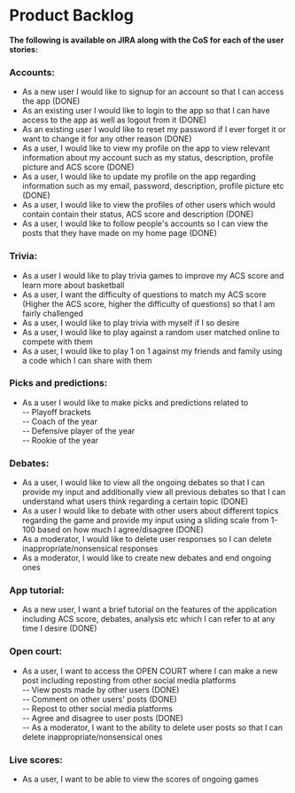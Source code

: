 # Product Backlog

__The following is available on JIRA along with the CoS for each of the user stories:__

### Accounts:

- As a new user I would like to signup for an account so that I can access the app (DONE)
- As an existing user I would like to login to the app so that I can have access to the app as well as logout from it (DONE)
- As an existing user I would like to reset my password if I ever forget it or want to change it for any other reason (DONE)
- As a user, I would like to view my profile on the app to view relevant information about my account such as my status, description, profile picture and ACS score (DONE)
- As a user, I would like to update my profile on the app regarding information such as my email, password, description, profile picture etc (DONE)
- As a user, I would like to view the profiles of other users which would contain contain their status, ACS score and description (DONE)
- As a user, I would like to follow people's accounts so I can view the posts that they have made on my home page (DONE)

### Trivia: 

- As a user I would like to play trivia games to improve my ACS score and learn more about basketball
- As a user, I want the difficulty of questions to match my ACS score (Higher the ACS score, higher the difficulty of questions) so that I am fairly challenged
- As a user, I would like to play trivia with myself if I so desire
- As a user, I would like to play against a random user matched online to compete with them
- As a user, I would like to play 1 on 1 against my friends and family using a code which I can share with them

### Picks and predictions:

- As a user I would like to make picks and predictions related to<br>
-- Playoff brackets<br>
-- Coach of the year<br>
-- Defensive player of the year<br>
-- Rookie of the year<br>

### Debates:
- As a user, I would like to view all the ongoing debates so that I can provide my input and additionally view all previous debates so that I can understand what users think regarding a certain topic (DONE)
 - As a user I would like to debate with other users about different topics regarding the game and provide my input using a sliding scale from 1-100 based on how much I agree/disagree (DONE)
- As a moderator, I would like to delete user responses so I can delete inappropriate/nonsensical responses
- As a moderator, I would like to create new debates and end ongoing ones

### App tutorial:

 - As a new user, I want a brief tutorial on the features of the application including ACS score, debates, analysis etc which I can refer to at any time I desire (DONE)

### Open court:

- As a user, I want to access the OPEN COURT where I can make a new post including reposting from other social media platforms<br>
-- View posts made by other users (DONE)<br>
-- Comment on other users' posts (DONE)<br>
-- Repost to other social media platforms<br>
-- Agree and disagree to user posts (DONE)<br>
-- As a moderator, I want to the ability to delete user posts so that I can delete inappropriate/nonsensical ones<br>

### Live scores:
- As a user, I want to be able to view the scores of ongoing games

